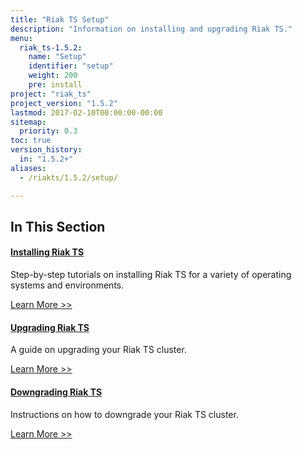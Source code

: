 ```yaml
---
title: "Riak TS Setup"
description: "Information on installing and upgrading Riak TS."
menu:
  riak_ts-1.5.2:
    name: "Setup"
    identifier: "setup"
    weight: 200
    pre: install
project: "riak_ts"
project_version: "1.5.2"
lastmod: 2017-02-10T00:00:00-00:00
sitemap:
  priority: 0.3
toc: true
version_history:
  in: "1.5.2+"
aliases:
  - /riakts/1.5.2/setup/

---
```


[install]: {{<baseurl>}}riak/ts/1.5.2/setup/installing
[upgrade]: {{<baseurl>}}riak/ts/1.5.2/setup/upgrading
[downgrade]: {{<baseurl>}}riak/ts/1.5.2/setup/downgrading

## In This Section

#### [Installing Riak TS][install]

Step-by-step tutorials on installing Riak TS for a variety of operating systems and environments.

[Learn More >>][install]

#### [Upgrading Riak TS][upgrade]

A guide on upgrading your Riak TS cluster.

[Learn More >>][upgrade]

#### [Downgrading Riak TS][downgrade]

Instructions on how to downgrade your Riak TS cluster.

[Learn More >>][downgrade]
